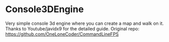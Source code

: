 # Console3DEngine
Very simple console 3d engine where you can create a map and walk on it.
Thanks to Youtube/javidx9 for the detailed guide.
Original repo: https://github.com/OneLoneCoder/CommandLineFPS
